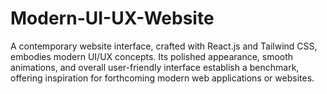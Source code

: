 # Modern-UI-UX-Website
 A contemporary website interface, crafted with React.js and Tailwind CSS, embodies modern UI/UX concepts. Its polished appearance, smooth animations, and overall user-friendly interface establish a benchmark, offering inspiration for forthcoming modern web applications or websites.
